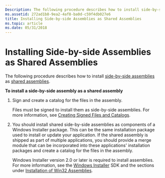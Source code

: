 ```yaml
---
Description: The following procedure describes how to install side-by-side assemblies as shared assemblies.
ms.assetid: 272ad1b8-9ea2-4af8-ba0d-c59f4db027e6
title: Installing Side-by-side Assemblies as Shared Assemblies
ms.topic: article
ms.date: 05/31/2018
---
```


# Installing Side-by-side Assemblies as Shared Assemblies

The following procedure describes how to install [side-by-side assemblies](about-side-by-side-assemblies-.md) as [shared assemblies](/windows/desktop/Msi/shared-assemblies).

**To install a side-by-side assembly as a shared assembly**

1.  Sign and create a catalog for the files in the assembly.

    Files must be signed to install them as side-by-side assemblies. For more information, see [Creating Signed Files and Catalogs](creating-signed-files-and-catalogs.md).

2.  You should install shared side-by-side assemblies as components of a Windows Installer package. This can be the same installation package used to install or update your application. If the shared assembly is shipped as part of multiple applications, you should provide a merge module that can be incorporated into these applications' installation packages and create a catalog for the files in the assembly.

    Windows Installer version 2.0 or later is required to install assemblies. For more information, see the [Windows Installer](../msi/windows-installer-portal.md) SDK and the sections under [Installation of Win32 Assemblies](../msi/installation-of-win32-assemblies.md).

 

 